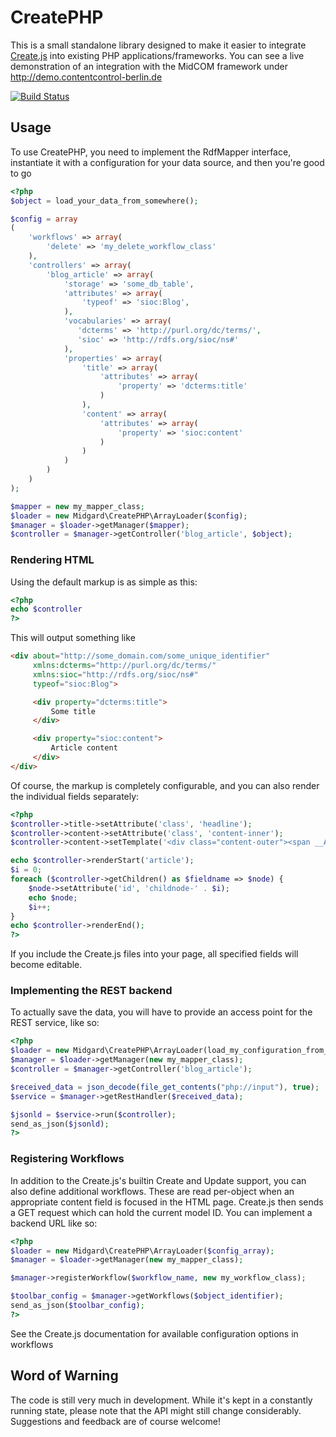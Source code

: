 CreatePHP
=========

This is a small standalone library designed to make it easier to integrate [Create.js](http://createjs.org)
into existing PHP applications/frameworks. You can see a live demonstration of an integration
with the MidCOM framework under http://demo.contentcontrol-berlin.de

[![Build Status](https://secure.travis-ci.org/flack/createphp.png?branch=master)](http://travis-ci.org/flack/createphp)

Usage
-----

To use CreatePHP, you need to implement the RdfMapper interface, instantiate it with a
configuration for your data source, and then you're good to go

```php
<?php
$object = load_your_data_from_somewhere();

$config = array
(
    'workflows' => array(
        'delete' => 'my_delete_workflow_class'
    ),
    'controllers' => array(
        'blog_article' => array(
            'storage' => 'some_db_table',
            'attributes' => array(
                'typeof' => 'sioc:Blog',
            ),
            'vocabularies' => array(
               'dcterms' => 'http://purl.org/dc/terms/',
               'sioc' => 'http://rdfs.org/sioc/ns#'
            ),
            'properties' => array(
                'title' => array(
                    'attributes' => array(
                        'property' => 'dcterms:title'
                    )
                ),
                'content' => array(
                    'attributes' => array(
                        'property' => 'sioc:content'
                    )
                )
            )
        )
    )
);

$mapper = new my_mapper_class;
$loader = new Midgard\CreatePHP\ArrayLoader($config);
$manager = $loader->getManager($mapper);
$controller = $manager->getController('blog_article', $object);
```

### Rendering HTML

Using the default markup is as simple as this:

```php
<?php
echo $controller
?>
```

This will output something like

```html
<div about="http://some_domain.com/some_unique_identifier"
     xmlns:dcterms="http://purl.org/dc/terms/"
     xmlns:sioc="http://rdfs.org/sioc/ns#"
     typeof="sioc:Blog">

     <div property="dcterms:title">
         Some title
     </div>

     <div property="sioc:content">
         Article content
     </div>
</div>
```

Of course, the markup is completely configurable, and you can also render the
individual fields separately:

```php
<?php
$controller->title->setAttribute('class', 'headline');
$controller->content->setAttribute('class', 'content-inner');
$controller->content->setTemplate('<div class="content-outer"><span __ATTRIBUTES__>__CONTENT__</span></div>');

echo $controller->renderStart('article');
$i = 0;
foreach ($controller->getChildren() as $fieldname => $node) {
    $node->setAttribute('id', 'childnode-' . $i);
    echo $node;
    $i++;
}
echo $controller->renderEnd();
?>
```

If you include the Create.js files into your page, all specified fields will become editable.

### Implementing the REST backend

To actually save the data, you will have to provide an access point for the REST service, like so:

```php
<?php
$loader = new Midgard\CreatePHP\ArrayLoader(load_my_configuration_from_somewhere());
$manager = $loader->getManager(new my_mapper_class);
$controller = $manager->getController('blog_article');

$received_data = json_decode(file_get_contents("php://input"), true);
$service = $manager->getRestHandler($received_data);

$jsonld = $service->run($controller);
send_as_json($jsonld);
?>
```

### Registering Workflows

In addition to the Create.js's builtin Create and Update support, you can also define additional workflows.
 These are read per-object when an appropriate content field is focused in the HTML page. Create.js then sends a
GET request which can hold the current model ID. You can implement a backend URL like so:

```php
<?php
$loader = new Midgard\CreatePHP\ArrayLoader($config_array);
$manager = $loader->getManager(new my_mapper_class);

$manager->registerWorkflow($workflow_name, new my_workflow_class);

$toolbar_config = $manager->getWorkflows($object_identifier);
send_as_json($toolbar_config);
?>
```

See the Create.js documentation for available configuration options in workflows

Word of Warning
---------------
The code is still very much in development. While it's kept in a constantly running
state, please note that the API might still change considerably. Suggestions and
feedback are of course welcome!
